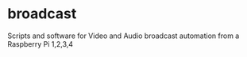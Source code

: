 # broadcast
Scripts and software for Video and Audio broadcast automation from a Raspberry Pi 1,2,3,4
